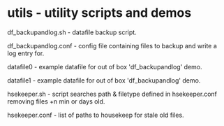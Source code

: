 utils - utility scripts and demos
=====
df_backupandlog.sh - datafile backup script.

df_backupandlog.conf - config file containing files to backup and write a log entry for.

datafile0 - example datafile for out of box 'df_backupandlog' demo.

datafile1 - example datafile for out of box 'df_backupandlog' demo.

hsekeeper.sh - script searches path & filetype defined in hsekeeper.conf removing files +n min or days old.

hsekeeper.conf - list of paths to housekeep for stale old files.

